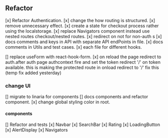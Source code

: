## Refactor

[x] Refactor Authentication.
[x] change the how routing is structured.
[x] remove unnecessary effect.
[x] create a state for checkout process rather using the localstorage.
[x] replace Navigators component instead use nested routes checkout/nested routes.
[x] redirect on not for non-auth s
[x] docs comments and keys in API with separate API endPoints in file.
[x] docs comments in Utils and test cases.
[x] each file for different hooks.

[] replace useForm with react-hook-form.
[x] on reload the page redirect to auth.after auth page authcontext fire and set the token redirect '/' on token available. this is making the protected route in onload redirect to '/' fix this (temp fix added yesterday)

### change UI

[] migrate to linaria for components
[] docs components and refactor component.
[x] change global styling color in root.

#### components

[] Refactor and tests
[x] Navbar
[x] SearchBar
[x] Rating
[x] LoadingButton
[x] AlertDisplay
[x] Navigators
